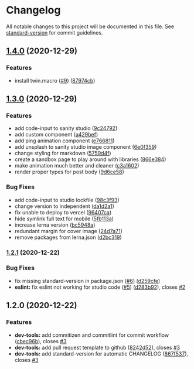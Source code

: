 # Changelog

All notable changes to this project will be documented in this file. See [standard-version](https://github.com/conventional-changelog/standard-version) for commit guidelines.

## [1.4.0](https://github.com/kamalarieff/portfolio/compare/v1.3.0...v1.4.0) (2020-12-29)


### Features

* install twin.macro ([#9](https://github.com/kamalarieff/portfolio/issues/9)) ([87974cb](https://github.com/kamalarieff/portfolio/commit/87974cb82b8758ffc5983af3dadb4c267263ec8d))

## [1.3.0](https://github.com/kamalarieff/portfolio/compare/v1.2.1...v1.3.0) (2020-12-29)


### Features

* add code-input to sanity studio ([9c24792](https://github.com/kamalarieff/portfolio/commit/9c24792db5ffbb4fbc865036d3686e98d89a3936))
* add custom component ([a429bef](https://github.com/kamalarieff/portfolio/commit/a429befc243efd9b215d472a707990f4d29ad59e))
* add ping animation component ([e766811](https://github.com/kamalarieff/portfolio/commit/e766811a778af94000f15050ac900cc822bec854))
* add unsplash to sanity studio image component ([6e0f359](https://github.com/kamalarieff/portfolio/commit/6e0f3599354d24f1d5380bfbcb772d69ce544d39))
* change styling for markdown ([5759d4f](https://github.com/kamalarieff/portfolio/commit/5759d4fc3d1febefe449a4c3dd5a05bf77efa237))
* create a sandbox page to play around with libraries ([866e384](https://github.com/kamalarieff/portfolio/commit/866e3845bbde854887913b78da3851eecd0ebdd2))
* make animation much better and cleaner ([c3a1602](https://github.com/kamalarieff/portfolio/commit/c3a16027ce47d1872b5bad5e685c3d63d484627a))
* render proper types for post body ([9d6ce58](https://github.com/kamalarieff/portfolio/commit/9d6ce58a09e4007997d5c53c91a64a518e716dbb))


### Bug Fixes

* add code-input to studio lockfile ([98c3f93](https://github.com/kamalarieff/portfolio/commit/98c3f93eccbeac423fcef280855cb81b380228bb))
* change version to independent ([da1d2a1](https://github.com/kamalarieff/portfolio/commit/da1d2a182b898c93e430a675089af3dd78a7369b))
* fix unable to deploy to vercel ([96407ca](https://github.com/kamalarieff/portfolio/commit/96407ca6f65467934c16de44bb38b5fc1ca6311e))
* hide symlink full text for mobile ([5fb113a](https://github.com/kamalarieff/portfolio/commit/5fb113aa57b950f5c78fedcb4d323349b3dbc163))
* increase lerna version ([bc5948a](https://github.com/kamalarieff/portfolio/commit/bc5948a5cabb57656ec04d392631c0655aef9096))
* redundant margin for cover image ([24d7a71](https://github.com/kamalarieff/portfolio/commit/24d7a71aa9b74f8b67f42811576119bab6f30b18))
* remove packages from lerna.json ([d2bc319](https://github.com/kamalarieff/portfolio/commit/d2bc319be1fa4e6a922686c849c3f2d40915c53a))

### [1.2.1](https://github.com/kamalarieff/portfolio/compare/v1.2.0...v1.2.1) (2020-12-22)


### Bug Fixes

* fix missing standard-version in package.json ([#6](https://github.com/kamalarieff/portfolio/issues/6)) ([d259cfe](https://github.com/kamalarieff/portfolio/commit/d259cfe84bed3ce9cb1dfea50a45a5cac377f83a))
* **eslint:** fix eslint not working for studio code ([#5](https://github.com/kamalarieff/portfolio/issues/5)) ([d283b92](https://github.com/kamalarieff/portfolio/commit/d283b92fa016e797096922581fd785b112b96417)), closes [#2](https://github.com/kamalarieff/portfolio/issues/2)

## 1.2.0 (2020-12-22)


### Features

* **dev-tools:** add commitizen and commitlint for commit workflow ([cbec96b](https://github.com/kamalarieff/portfolio/commit/cbec96bedf4d9f12648d04ee481b11e4e2e934b3)), closes [#3](https://github.com/kamalarieff/portfolio/issues/3)
* **dev-tools:** add pull request template to github ([8242d52](https://github.com/kamalarieff/portfolio/commit/8242d52c61112820fbae15861ccada07bca2d90d)), closes [#3](https://github.com/kamalarieff/portfolio/issues/3)
* **dev-tools:** add standard-version for automatic CHANGELOG ([867f537](https://github.com/kamalarieff/portfolio/commit/867f537e11165d07b3c2c4ac1448e6745be99bc6)), closes [#3](https://github.com/kamalarieff/portfolio/issues/3)
